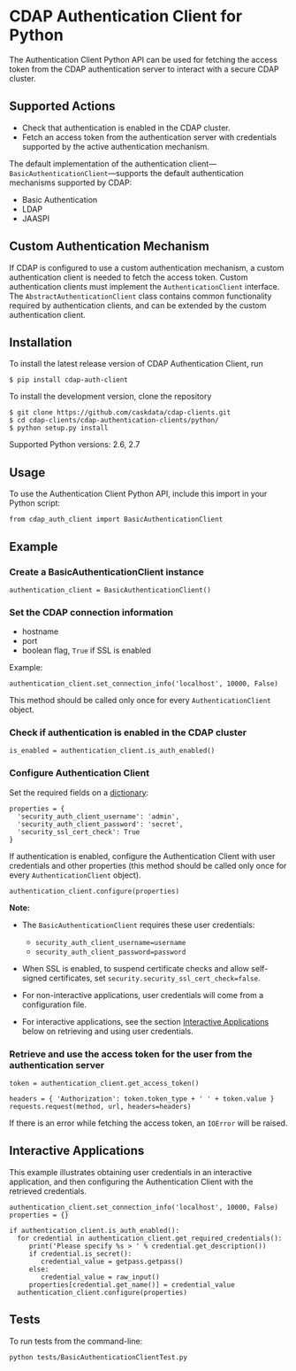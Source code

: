 # CDAP Authentication Client for Python

The Authentication Client Python API can be used for fetching the access token from the CDAP authentication server to
interact with a secure CDAP cluster.

## Supported Actions

- Check that authentication is enabled in the CDAP cluster.
- Fetch an access token from the authentication server with credentials supported by the active authentication
  mechanism.

The default implementation of the authentication client—`BasicAuthenticationClient`—supports the default
authentication mechanisms supported by CDAP:

- Basic Authentication
- LDAP
- JAASPI

## Custom Authentication Mechanism

If CDAP is configured to use a custom authentication mechanism, a custom authentication client is needed
to fetch the access token. Custom authentication clients must implement the ```AuthenticationClient```
interface. The ```AbstractAuthenticationClient``` class contains common functionality required by 
authentication clients, and can be extended by the custom authentication client.

## Installation

To install the latest release version of CDAP Authentication Client, run 

    $ pip install cdap-auth-client

To install the development version, clone the repository

    $ git clone https://github.com/caskdata/cdap-clients.git
    $ cd cdap-clients/cdap-authentication-clients/python/
    $ python setup.py install

Supported Python versions: 2.6, 2.7

## Usage

To use the Authentication Client Python API, include this import in your Python script:

    from cdap_auth_client import BasicAuthenticationClient

## Example


### Create a BasicAuthenticationClient instance

    authentication_client = BasicAuthenticationClient()

### Set the CDAP connection information

- hostname
- port
- boolean flag, ```True``` if SSL is enabled

Example:

    authentication_client.set_connection_info('localhost', 10000, False)

This method should be called only once for every ```AuthenticationClient``` object.

### Check if authentication is enabled in the CDAP cluster

    is_enabled = authentication_client.is_auth_enabled()

### Configure Authentication Client

Set the required fields on a [dictionary](https://docs.python.org/2/tutorial/datastructures.html#dictionaries):

    properties = {
      'security_auth_client_username': 'admin',
      'security_auth_client_password': 'secret',
      'security_ssl_cert_check': True
    }

If authentication is enabled, configure the Authentication Client with user credentials and other properties (this
method should be called only once for every ```AuthenticationClient``` object).

    authentication_client.configure(properties)

**Note:**

- The ```BasicAuthenticationClient``` requires these user credentials:

    - ```security_auth_client_username=username```
    - ```security_auth_client_password=password```

- When SSL is enabled, to suspend certificate checks and allow self-signed certificates, set ```security.security_ssl_cert_check=false```.
- For non-interactive applications, user credentials will come from a configuration file.
- For interactive applications, see the section [Interactive Applications](#interactive-applications) below on
  retrieving and using user credentials.


### Retrieve and use the access token for the user from the authentication server

    token = authentication_client.get_access_token()
    
    headers = { 'Authorization': token.token_type + ' ' + token.value }
    requests.request(method, url, headers=headers)

If there is an error while fetching the access token, an ```IOError``` will be raised.


## Interactive Applications

This example illustrates obtaining user credentials in an interactive application, and then configuring the
Authentication Client with the retrieved credentials.

    authentication_client.set_connection_info('localhost', 10000, False)
    properties = {}

    if authentication_client.is_auth_enabled():
      for credential in authentication_client.get_required_credentials():
         print('Please specify %s > ' % credential.get_description())
         if credential.is_secret():
            credential_value = getpass.getpass()
         else:
            credential_value = raw_input()
         properties[credential.get_name()] = credential_value
      authentication_client.configure(properties)


## Tests
 
 To run tests from the command-line:
 
 ```
 python tests/BasicAuthenticationClientTest.py
 ```
